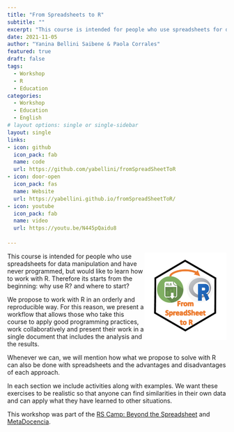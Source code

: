 ```yaml
---
title: "From Spreadsheets to R"
subtitle: ""
excerpt: "This course is intended for people who use spreadsheets for data manipulation and have never programmed, but would like to learn how to work with R. Therefore its starts from the beginning: why use R? and where to start?"
date: 2021-11-05
author: "Yanina Bellini Saibene & Paola Corrales"
featured: true
draft: false
tags:
  - Workshop
  - R
  - Education
categories:
  - Workshop
  - Education
  - English
# layout options: single or single-sidebar
layout: single
links:
- icon: github
  icon_pack: fab
  name: code
  url: https://github.com/yabellini/fromSpreadSheetToR
- icon: door-open
  icon_pack: fas
  name: Website
  url: https://yabellini.github.io/fromSpreadSheetToR/
- icon: youtube
  icon_pack: fab
  name: video
  url: https://youtu.be/N445pQaidu8  
  
---
```


<img src='featured.png' align="right" height="200" alt='Hex sticker of the workshop.  Has an spreadsheet with an arrow that point to the R logo.'/>

This course is intended for people who use spreadsheets for data manipulation and have never programmed, but would like to learn how to work with R. Therefore its starts from the beginning: why use R? and where to start?

We propose to work with R in an orderly and reproducible way. For this reason, we present a workflow that allows those who take this course to apply good programming practices, work collaboratively and present their work in a single document that includes the analysis and the results.

Whenever we can, we will mention how what we propose to solve with R can also be done with spreadsheets and the advantages and disadvantages of each approach.

In each section we include activities along with examples. We want these exercises to be realistic so that anyone can find similarities in their own data and can apply what they have learned to other situations.

This workshop was part of the [RS Camp: Beyond the Spreadsheet](https://www.software.ac.uk/RSCamp-beyond-spreadsheet) and [MetaDocencia](https://www.metadocencia.org/en/). 


